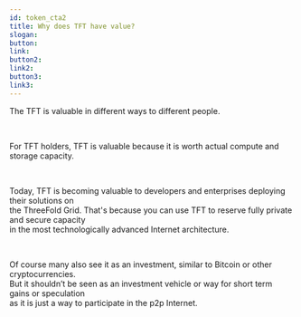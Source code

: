 ```yaml
---
id: token_cta2
title: Why does TFT have value?
slogan:
button:
link:
button2:
link2:
button3:
link3:
---
```


The TFT is valuable in different ways to different people.

<br />

For TFT holders, TFT is valuable because it is worth actual compute and storage capacity.

<br />

Today, TFT is becoming valuable to developers and enterprises deploying their solutions on
<br />
the ThreeFold Grid. That's because you can use TFT to reserve fully private and secure capacity
<br />
in the most technologically advanced Internet architecture.

<br />

Of course many also see it as an investment, similar to Bitcoin or other cryptocurrencies. 
<br />
But it shouldn’t be seen as an investment vehicle or way for short term gains or speculation 
<br />
as it is just a way to participate in the p2p Internet.

